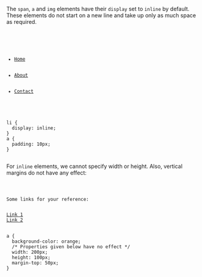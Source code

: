 The `span`, `a` and `img` elements have their `display` set to `inline` by default. These elements do not start on a new line and take up only as much space as required.

<codeblock language="css" type="lesson">
<code>
<panel language="html">
<ul>
  <li><a href="#">Home</a></li>
  <li><a href="#">About</a></li>
  <li><a href="#">Contact</a></li>
</ul>
</panel>
<panel language="css">
li {
  display: inline;
}
a {
  padding: 10px;
}
</panel>
</code>
</codeblock>

For `inline` elements, we cannot specify width or height. Also, vertical margins do not have any effect:

<codeblock language="css" type="lesson">
<code>
<panel language="html">
<p>Some links for your reference:</p>
<a href="#">Link 1</a>
<a href="#">Link 2</a>
</panel>
<panel language="css">
a {
  background-color: orange;
  /* Properties given below have no effect */
  width: 200px;
  height: 100px;
  margin-top: 50px;
}
</panel>
</code>
</codeblock>